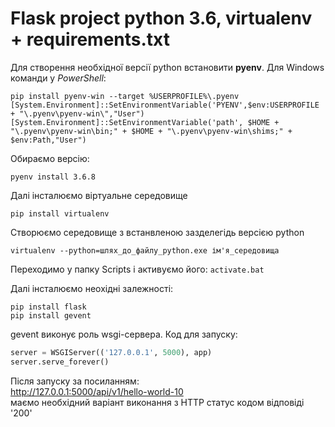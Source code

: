 # Flask project python 3.6, virtualenv + requirements.txt

Для створення необхідної версії python встановити **pyenv**. Для Windows команди у *PowerShell*:
```
pip install pyenv-win --target %USERPROFILE%\.pyenv 
[System.Environment]::SetEnvironmentVariable('PYENV',$env:USERPROFILE + "\.pyenv\pyenv-win\","User")
[System.Environment]::SetEnvironmentVariable('path', $HOME + "\.pyenv\pyenv-win\bin;" + $HOME + "\.pyenv\pyenv-win\shims;" + $env:Path,"User")
```

Обираємо версію:
```
pyenv install 3.6.8
  ``` 

Далі інсталюємо віртуальне середовище
```
pip install virtualenv
  ```

Створюємо середовище з встанвленою зазделегідь версією python
```
virtualenv --python=шлях_до_файлу_python.exe ім'я_середовища
  ```

Переходимо у папку Scripts і активуємо його:
`activate.bat`

Далі інсталюємо неохідні залежності:
```
pip install flask
pip install gevent
```
gevent виконує роль wsgi-сервера. Код для запуску:
```python
server = WSGIServer(('127.0.0.1', 5000), app)
server.serve_forever()
```
Після запуску за посиланням:<br/>
http://127.0.0.1:5000/api/v1/hello-world-10 <br/>маємо необхідний варіант виконання з HTTP статус кодом відповіді '200'
